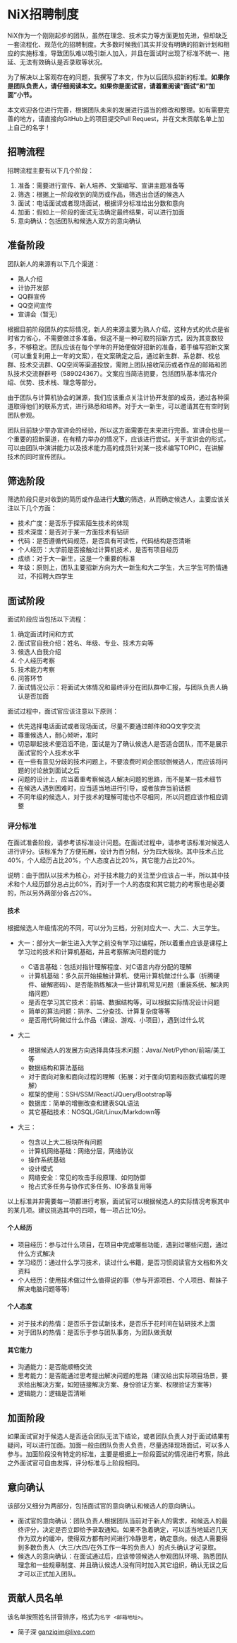# NiX招聘制度

NiX作为一个刚刚起步的团队，虽然在理念、技术实力等方面更加先进，但却缺乏一套流程化、规范化的招聘制度。大多数时候我们其实并没有明确的招新计划和相应的实施标准，导致团队难以吸引新人加入，并且在面试时出现了标准不统一、拖延、无法有效确认是否录取等状况。

为了解决以上客观存在的问题，我撰写了本文，作为以后团队招新的标准。**如果你是团队负责人，请仔细阅读本文。如果你是面试官，请着重阅读“面试”和“加面”小节。**

本文欢迎各位进行完善，根据团队未来的发展进行适当的修改和整理。如有需要完善的地方，请直接向GitHub上的项目提交Pull Request，并在文末贡献名单上加上自己的名字！

## 招聘流程

招聘流程主要有以下几个阶段：

1. 准备：需要进行宣传、新人培养、文案编写、宣讲主题准备等
1. 筛选：根据上一阶段收到的简历或作品，筛选出合适的候选人
1. 面试：电话面试或者现场面试，根据评分标准给出分数和意向
1. 加面：假如上一阶段的面试无法确定最终结果，可以进行加面
1. 意向确认：包括团队和候选人双方的意向确认

## 准备阶段

团队新人的来源有以下几个渠道：

* 熟人介绍
* 计协开发部
* QQ群宣传
* QQ空间宣传
* 宣讲会（暂无）

根据目前阶段团队的实际情况，新人的来源主要为熟人介绍，这种方式的优点是省时省力省心，不需要做过多准备。但这不是一种可取的招新方式，因为其变数较多，不够稳定。团队应该在每个学年的开始便做好招新的准备，着手编写招新文案（可以重复利用上一年的文案），在文案确定之后，通过新生群、系总群、校总群、技术交流群、QQ空间等渠道投放，需附上团队接收简历或者作品的邮箱和团队技术交流群群号（589024367）。文案应当简洁扼要，包括团队基本情况介绍、优势、技术栈、理念等部分。

由于团队与计算机协会的渊源，我们应该重点关注计协开发部的成员，通过各种渠道取得他们的联系方式，进行熟悉和培养。对于大一新生，可以邀请其在有空时到团队参观。

团队目前缺少举办宣讲会的经验，所以这方面需要在未来进行完善。宣讲会也是一个重要的招新渠道，在有精力举办的情况下，应该进行尝试。关于宣讲会的形式，可以由团队中演讲能力以及技术能力高的成员针对某一技术编写TOPIC，在讲解技术的同时宣传团队。

## 筛选阶段

筛选阶段只是对收到的简历或作品进行**大致**的筛选，从而确定候选人，主要应该关注以下几个方面：

* 技术广度：是否乐于探索陌生技术的体现
* 技术深度：是否对于某一方面技术有钻研
* 代码：是否遵循代码规范，是否具有可读性，代码结构是否清晰
* 个人经历：大学前是否接触过计算机技术，是否有项目经历
* 成绩：对于大一新生，这是一个重要的标准
* 年级：原则上，团队主要招新方向为大一新生和大二学生，大三学生可酌情通过，不招聘大四学生

## 面试阶段

面试阶段应当包括以下流程：

1. 确定面试时间和方式
1. 面试官自我介绍：姓名、年级、专业、技术方向等
1. 候选人自我介绍
1. 个人经历考察
1. 技术能力考察
1. 问答环节
1. 面试情况公示：将面试大体情况和最终评分在团队群中汇报，与团队负责人确认是否加面

面试过程中，面试官应该注意以下原则：

* 优先选择电话面试或者现场面试，尽量不要通过邮件和QQ文字交流
* 尊重候选人，耐心倾听，准时
* 切忌聊起技术便滔滔不绝，面试是为了确认候选人是否适合团队，而不是展示面试官的个人技术水平
* 在一些有意见分歧的技术问题上，不要浪费时间企图驳倒候选人，而应该将问题的讨论放到面试之后
* 问题的设计上，应当着重考察候选人解决问题的思路，而不是某一技术细节
* 在候选人遇到困难时，应当适当地进行引导，或者放弃当前话题
* 不同年级的候选人，对于技术的理解可能也不尽相同，所以问题应该作相应调整

### 评分标准

在面试准备阶段，请参考该标准设计问题。在面试过程中，请参考该标准对候选人进行评分。该标准为了方便拓展，设计为百分制，分为四大板块。其中技术占比40%，个人经历占比20%，个人态度占比20%，其它能力占比20%。

说明：由于团队以技术为核心，对于技术能力的关注至少应该占一半，所以其中技术和个人经历部分总占比60%，而对于一个人的态度和其它能力的考察也是必要的，所以另外两部分各占20%。

#### 技术

根据候选人年级情况的不同，可以分为三档，分别对应大一、大二、大三学生。

* 大一：部分大一新生进入大学之前没有学习过编程，所以着重点应该是课程上学习过的技术和计算机基础，并且考察解决问题的能力
  * C语言基础：包括对指针理解程度、对C语言内存分配的理解
  * 计算机基础：多久前开始接触计算机、使用计算机做过什么事（折腾硬件、破解密码）、是否能熟练解决一些计算机常见问题（重装系统、解决网络问题）
  * 是否在学习其它技术：前端、数据结构等，可以根据实际情况设计问题
  * 简单的算法问题：排序、二分查找、计算复杂度等等
  * 是否用代码做过什么作品（课设、游戏、小项目），遇到过什么坑

* 大二
  * 根据候选人的发展方向选择具体技术问题：Java/.Net/Python/前端/美工等
  * 数据结构和算法基础
  * 对于面向对象和面向过程的理解（拓展：对于面向切面和函数式编程的理解）
  * 框架的使用：SSH/SSM/React/JQuery/Bootstrap等
  * 数据库：简单的增删改查和建表SQL语法
  * 其它基础技术：NOSQL/Git/Linux/Markdown等

* 大三：
  * 包含以上大二板块所有问题
  * 计算机网络基础：网络分层，网络协议
  * 操作系统基础
  * 设计模式
  * 网络安全：常见的攻击手段原理、如何防御
  * 抢占式多任务与协作式多任务、IO多路复用等

以上标准并非需要每一项都进行考察，面试官可以根据候选人的实际情况考察其中的某几项。建议挑选其中的四项，每一项占比10分。

#### 个人经历

* 项目经历：参与过什么项目，在项目中完成哪些功能，遇到过哪些问题，通过什么方式解决
* 学习经历：通过什么学习技术，读过什么书籍，是否习惯阅读官方文档和外文资料
* 个人经历：使用技术做过什么值得说的事（参与开源项目、个人项目、帮妹子解决电脑问题等等）

#### 个人态度

* 对于技术的热情：是否乐于尝试新技术，是否乐于花时间在钻研技术上面
* 对于团队的热情：是否乐于参与团队事务，为团队做贡献

#### 其它能力

* 沟通能力：是否能顺畅交流
* 思考能力：是否能通过思考提出解决问题的思路（建议给出实际项目场景，要求给出解决方案，如短链接解决方案、身份验证方案、权限验证方案等）
* 逻辑能力：逻辑是否清晰

## 加面阶段

如果面试官对于候选人是否适合团队无法下结论，或者团队负责人对于面试结果有疑问，可以进行加面。加面一般由团队负责人负责，尽量选择现场面试，可以多人参与。加面阶段没有特定的标准，主要是根据上一阶段面试的情况进行考察，除此之外面试官可自由发挥，评分标准与上阶段相同。

## 意向确认

该部分又细分为两部分，包括面试官的意向确认和候选人的意向确认。

* 面试官的意向确认：团队负责人根据团队当前对于新人的需求，和候选人的最终评分，决定是否立即给予录取通知。如果不急着确定，可以适当地延迟几天作为双方的缓冲，使得双方都有时间进行冷静思考，确定意向。候选人需要得到多数负责人（大三/大四/在外工作一年的负责人）的点头确认才可录取。
* 候选人的意向确认：在面试通过后，应该带领候选人参观团队环境、熟悉团队理念和一些规章制度、并且确认候选人没有同时加入其它组织，确认无误之后才可以正式加入团队。

## 贡献人员名单

该名单按照姓名拼音排序，格式为`名字 <邮箱地址>`。

* 简子深 <ganziqim@live.com>
